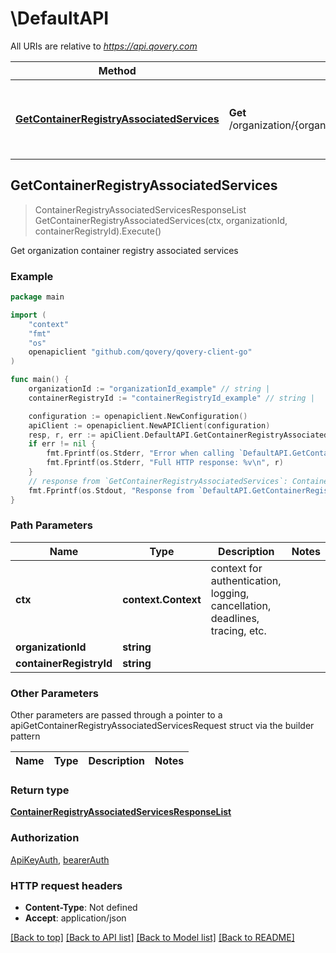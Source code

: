 # \DefaultAPI

All URIs are relative to *https://api.qovery.com*

Method | HTTP request | Description
------------- | ------------- | -------------
[**GetContainerRegistryAssociatedServices**](DefaultAPI.md#GetContainerRegistryAssociatedServices) | **Get** /organization/{organizationId}/containerRegistry/{containerRegistryId}/associatedServices | Get organization container registry associated services



## GetContainerRegistryAssociatedServices

> ContainerRegistryAssociatedServicesResponseList GetContainerRegistryAssociatedServices(ctx, organizationId, containerRegistryId).Execute()

Get organization container registry associated services



### Example

```go
package main

import (
	"context"
	"fmt"
	"os"
	openapiclient "github.com/qovery/qovery-client-go"
)

func main() {
	organizationId := "organizationId_example" // string | 
	containerRegistryId := "containerRegistryId_example" // string | 

	configuration := openapiclient.NewConfiguration()
	apiClient := openapiclient.NewAPIClient(configuration)
	resp, r, err := apiClient.DefaultAPI.GetContainerRegistryAssociatedServices(context.Background(), organizationId, containerRegistryId).Execute()
	if err != nil {
		fmt.Fprintf(os.Stderr, "Error when calling `DefaultAPI.GetContainerRegistryAssociatedServices``: %v\n", err)
		fmt.Fprintf(os.Stderr, "Full HTTP response: %v\n", r)
	}
	// response from `GetContainerRegistryAssociatedServices`: ContainerRegistryAssociatedServicesResponseList
	fmt.Fprintf(os.Stdout, "Response from `DefaultAPI.GetContainerRegistryAssociatedServices`: %v\n", resp)
}
```

### Path Parameters


Name | Type | Description  | Notes
------------- | ------------- | ------------- | -------------
**ctx** | **context.Context** | context for authentication, logging, cancellation, deadlines, tracing, etc.
**organizationId** | **string** |  | 
**containerRegistryId** | **string** |  | 

### Other Parameters

Other parameters are passed through a pointer to a apiGetContainerRegistryAssociatedServicesRequest struct via the builder pattern


Name | Type | Description  | Notes
------------- | ------------- | ------------- | -------------



### Return type

[**ContainerRegistryAssociatedServicesResponseList**](ContainerRegistryAssociatedServicesResponseList.md)

### Authorization

[ApiKeyAuth](../README.md#ApiKeyAuth), [bearerAuth](../README.md#bearerAuth)

### HTTP request headers

- **Content-Type**: Not defined
- **Accept**: application/json

[[Back to top]](#) [[Back to API list]](../README.md#documentation-for-api-endpoints)
[[Back to Model list]](../README.md#documentation-for-models)
[[Back to README]](../README.md)

